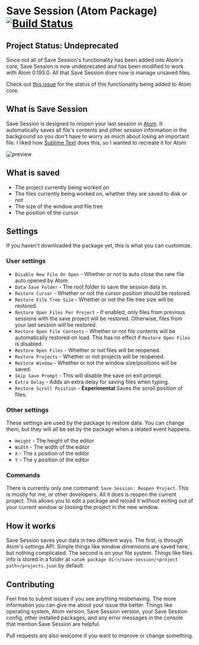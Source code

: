 # Save Session (Atom Package) [![Build Status](https://travis-ci.org/mpeterson2/save-session.svg?branch=master)](https://travis-ci.org/mpeterson2/save-session)

## Project Status: Undeprecated

Since not all of Save Session's functionality has been added into Atom's core,
Save Session is now undeprecated and has been modified to work with Atom 0.193.0.
All that Save Session does now is manage unsaved files.

Check out [this issue](https://github.com/atom/atom/issues/1603#issuecomment-93599126)
for the status of this functionality being added to Atom core.

## What is Save Session

Save Session is designed to reopen your last session in [Atom](https://atom.io/).
It automatically saves all file's contents and other session information in the
background so you don't have to worry as much about losing an important file.
I liked how [Sublime Text](http://www.sublimetext.com/) does this, so I wanted
to recreate it for Atom

![preview](https://raw.githubusercontent.com/mpeterson2/save-session/master/preview.gif)

## What is saved

 - The project currently being worked on
 - The files currently being worked on, whether they are saved to disk or not
 - The size of the window and file tree
 - The position of the cursor

## Settings

If you haven't downloaded the package yet, this is what you can customize.

### User settings

 - `Disable New File On Open` - Whether or not to auto close the new file auto
 opened by Atom.
 - `Data Save Folder` - The root folder to save the session data in.
 - `Restore Cursor` - Whether or not the cursor position should be restored.
 - `Restore File Tree Size` - Whether or not the file tree size will be restored.
 - `Restore Open Files Per Project` - If enabled, only files from previous sessions
 with the save project will be restored. Otherwise, files from your last session
 will be restored.
 - `Restore Open File Contents` - Whether or not file contents will be
 automatically restored on load. This has no effect if `Restore Open Files` is
 disabled.
 - `Restore Open Files` - Whether or not files will be reopened.
 - `Restore Projects` - Whether or not projects will be reopened.
 - `Restore Window` - Whether or not the window size/positions will be saved.
 - `Skip Save Prompt` - This will disable the save on exit prompt.
 - `Extra Delay` - Adds an extra delay for saving files when typing.
 - `Restore Scroll Position` - **Experimental** Saves the scroll position of files.

### Other settings
These settings are used by the package to restore data. You can change them, but
they will all be set by the package when a related event happens.

 - `Height` - The height of the editor
 - `Width` - The width of the editor
 - `X` - The x position of the editor
 - `Y` - The y position of the editor

### Commands

There is currently only one command: `Save Session: Reopen Project`. This is
mostly for me, or other developers. All it does is reopen the current project.
This allows you to edit a package and reload it without exiting out of your
current window or loosing the project in the new window.

## How it works

Save Session saves your data in two different ways. The first, is through Atom's
settings API. Simple things like window dimensions are saved here, but nothing
complicated. The second is on your file system. Things like files info is stored
in a folder at `<atom package dir>/save-session/<project path>/projects.json` by
default.

## Contributing

Feel free to submit issues if you see anything misbehaving. The more information
you can give me about your issue the better. Things like operating system, Atom
version, Save Session version, your Save Session config, other installed
packages, and any error messages in the console that mention Save Session are
helpful.

Pull requests are also welcome if you want to improve or change something.
